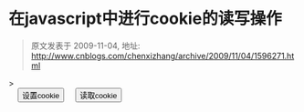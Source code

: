 # 在javascript中进行cookie的读写操作 
> 原文发表于 2009-11-04, 地址: http://www.cnblogs.com/chenxizhang/archive/2009/11/04/1596271.html 


<html xmlns="<http://www.w3.org/1999/xhtml">>  
<head runat="server">  
    <title></title>  
    <script src="jquery-1.3.2-vsdoc.js" type="text/javascript"></script>  
    <script src="jquery.cookie.js" type="text/javascript"></script>  
    <script type="text/javascript">  
        $(function() {  
            $("#setcookie").click(function() {  
                $.cookie("test", "chenxizhang");  
            });             $("#getcookie").click(function() {  
                alert($.cookie("test"));  
            });  
        });  
    </script>  
</head>  
<body>  
    <form id="form1" runat="server">  
    <input type="button" value="设置cookie"  id="setcookie"/>  
    <input type="button" value="读取cookie"  id="getcookie"/>  
    </form>  
</body>  
</html>



